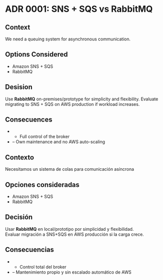 # ADR 0001: SNS + SQS vs RabbitMQ

## Context  
We need a queuing system for asynchronous communication.

## Options Considered  
- Amazon SNS + SQS  
- RabbitMQ

## Desision
Use **RabbitMQ** on-premises/prototype for simplicity and flexibility.
Evaluate migrating to SNS + SQS on AWS production if workload increases.

## Consecuences  
- + Full control of the broker
- – Own maintenance and no AWS auto-scaling


## Contexto  
Necesitamos un sistema de colas para comunicación asíncrona

## Opciones consideradas  
- Amazon SNS + SQS  
- RabbitMQ

## Decisión  
Usar **RabbitMQ** en local/prototipo por simplicidad y flexibilidad.  
Evaluar migración a SNS+SQS en AWS producción si la carga crece.

## Consecuencias  
- + Control total del broker  
- – Mantenimiento propio y sin escalado automático de AWS  
